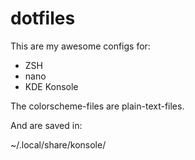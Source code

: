 # dotfiles
 
This are my awesome configs for:

* ZSH
* nano
* KDE Konsole




The colorscheme-files are plain-text-files.

And are saved in:

~/.local/share/konsole/